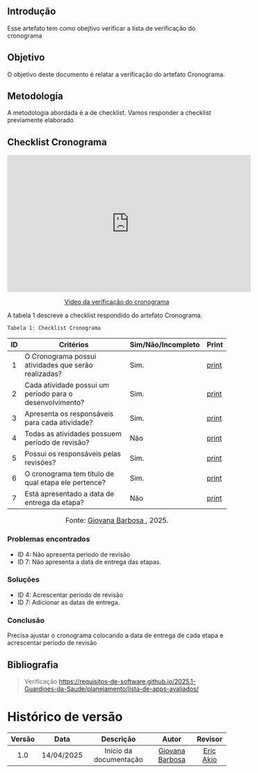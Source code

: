 ## Introdução
Esse artefato tem como obejtivo verificar a lista de verificação do cronograma

## Objetivo
O objetivo deste documento é relatar a verificação do artefato Cronograma.

## Metodologia
A metodologia abordada é a de checklist. Vamos responder a checklist previamente elaborado

## Checklist Cronograma

<p style="text-align: center"><iframe width="560" height="315" src="https://youtube.com/embed/Ooi1d3V7tvY" title="YouTube video player" frameborder="0" allow="accelerometer; autoplay; clipboard-write; encrypted-media; gyroscope; picture-in-picture; web-share" referrerpolicy="strict-origin-when-cross-origin" allowfullscreen></iframe></p>
<p style="text-align: center"><a href="https://youtu.be/Ooi1d3V7tvY" target="blanket">Vídeo da verificação do cronograma</a></p>

A tabela 1 descreve a checklist respondido do artefato Cronograma.

    Tabela 1: Checklist Cronograma

|ID| Critérios                             | Sim/Não/Incompleto        | Print
| :----: | --------- | ---------- | ---------- | 
| 1 | O Cronograma possui atividades que serão realizadas?| Sim.| [print](../../../assets/verificação/cronograma+1.png) |
| 2 | Cada atividade possui um período para o desenvolvimento?| Sim.|  [print](../../../assets/verificação/cronograma+1.png) |
| 3 | Apresenta os responsáveis para cada atividade?| Sim.| [print](../../../assets/verificação/cronograma+1.png) |
| 4 | Todas as atividades possuem período de revisão?| Não|  [print](../../../assets/verificação/cronograma+1.png) |
| 5 | Possui os responsáveis pelas revisões? | Sim.|  [print](../../../assets/verificação/cronograma+1.png) |
| 6 | O cronograma tem título de qual etapa ele pertence?| Sim.| [print](../../../assets/verificação/cronograma+1.png) |
| 7 | Está apresentado a data de entrega da etapa? |Não|  [print](../../../assets/verificação/cronograma+1.png) |

<font size="3"><p style="text-align: center">Fonte: [Giovana Barbosa ](https://github.com/gio221), 2025.</p></font>


### Problemas encontrados
- ID 4: Não apresenta periodo de revisão
- ID 7: Não apresenta a data de entrega das etapas.

### Soluções
- ID 4: Acrescentar periodo de revisão
- ID 7: Adicionar as datas de entrega.

### Conclusão
Precisa ajustar o cronograma colocando a data de entrega de cada etapa e acrescentar periodo de revisão

## Bibliografia
> Verificação https://requisitos-de-software.github.io/2025.1-Guardioes-da-Saude/planejamento/lista-de-apps-avaliados/


# Histórico de versão

| Versão |    Data    |       Descrição        |                     Autor                      |                  Revisor                   |
| :----: | :--------: | :--------------------: | :--------------------------------------------: | :----------------------------------------: |
|  1.0   | 14/04/2025 | Início da documentação | [Giovana Barbosa ](https://github.com/gio221)  | [Eric Akio](https://github.com/eric-kingu)  |